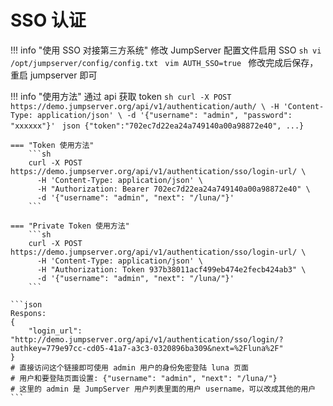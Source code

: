 # SSO 认证

!!! info "使用 SSO 对接第三方系统"
    修改 JumpServer 配置文件启用 SSO
    ```sh
    vi /opt/jumpserver/config/config.txt
    ```
    ```vim
    AUTH_SSO=true
    ```
    修改完成后保存，重启 jumpserver 即可

!!! info "使用方法"
    通过 api 获取 token
    ```sh
    curl -X POST https://demo.jumpserver.org/api/v1/authentication/auth/ \
      -H 'Content-Type: application/json' \
      -d '{"username": "admin", "password": "xxxxxx"}'
    ```
    ```json
    {"token":"702ec7d22ea24a749140a00a98872e40", ...}
    ```

    === "Token 使用方法"
        ```sh
        curl -X POST https://demo.jumpserver.org/api/v1/authentication/sso/login-url/ \
          -H 'Content-Type: application/json' \
          -H "Authorization: Bearer 702ec7d22ea24a749140a00a98872e40" \
          -d '{"username": "admin", "next": "/luna/"}'
        ```

    === "Private Token 使用方法"
        ```sh
        curl -X POST https://demo.jumpserver.org/api/v1/authentication/sso/login-url/ \
          -H 'Content-Type: application/json' \
          -H "Authorization: Token 937b38011acf499eb474e2fecb424ab3" \
          -d '{"username": "admin", "next": "/luna/"}'
        ```

    ```json
    Respons:
    {
        "login_url": "http://demo.jumpserver.org/api/v1/authentication/sso/login/?authkey=779e97cc-cd05-41a7-a3c3-0320896ba309&next=%2Fluna%2F"
    }
    # 直接访问这个链接即可使用 admin 用户的身份免密登陆 luna 页面  
    # 用户和要登陆页面设置: {"username": "admin", "next": "/luna/"}  
    # 这里的 admin 是 JumpServer 用户列表里面的用户 username，可以改成其他的用户
    ```
